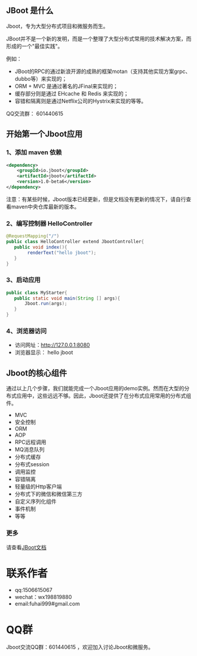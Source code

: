 

## JBoot 是什么

Jboot，专为大型分布式项目和微服务而生。

JBoot并不是一个新的发明，而是一个整理了大型分布式常用的技术解决方案，而形成的一个"最佳实践"。

例如：

* JBoot的RPC的通过新浪开源的成熟的框架motan（支持其他实现方案grpc、dubbo等）来实现的；
* ORM + MVC 是通过著名的JFinal来实现的；
* 缓存部分则是通过 EHcache 和 Redis 来实现的；
* 容错和隔离则是通过Netflix公司的Hystrix来实现的等等。

QQ交流群： 601440615

## 开始第一个Jboot应用
### 1、添加 maven 依赖

```xml
<dependency>
    <groupId>io.jboot</groupId>
    <artifactId>jboot</artifactId>
    <version>1.0-beta6</version>
</dependency>

```
注意：有某些时候，Jboot版本已经更新，但是文档没有更新的情况下，请自行查看maven中央仓库最新的版本。

### 2、编写控制器 HelloController

```java
@RequestMapping("/")
public class HelloController extend JbootController{
   public void index(){
        renderText("hello jboot");
   }
}
```

### 3、启动应用

```java
public class MyStarter{
   public static void main(String [] args){
       Jboot.run(args);
   }
}
```

### 4、浏览器访问

* 访问网址：http://127.0.0.1:8080
* 浏览器显示： hello jboot

## Jboot的核心组件
通过以上几个步骤，我们就能完成一个Jboot应用的demo实例。然而在大型的分布式应用中，这些远远不够。因此，Jboot还提供了在分布式应用常用的分布式组件。

* MVC
* 安全控制 
* ORM 
* AOP
* RPC远程调用
* MQ消息队列
* 分布式缓存
* 分布式session
* 调用监控
* 容错隔离
* 轻量级的Http客户端
* 分布式下的微信和微信第三方
* 自定义序列化组件
* 事件机制
* 等等

### 更多

请查看[JBoot文档](./DOC.md)


# 联系作者
* qq:1506615067
* wechat：wx198819880
* email:fuhai999#gmail.com

# QQ群

Jboot交流QQ群：601440615 ，欢迎加入讨论Jboot和微服务。

